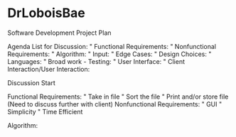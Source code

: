 # DrLoboisBae

Software Development Project Plan 

Agenda List for Discussion:
"	Functional Requirements:
"	Nonfunctional Requirements:
"	Algorithm:
"	Input:
"	Edge Cases:
"	Design Choices:
"	Languages:
"	Broad work - Testing:
"	User Interface:
"	Client Interaction/User Interaction:

Discussion Start

Functional Requirements: 
"	Take in file
"	Sort the file
"	Print and/or store file (Need to discuss further with client)
Nonfunctional Requirements:
"	GUI
"	Simplicity
"	Time Efficient

Algorithm:




